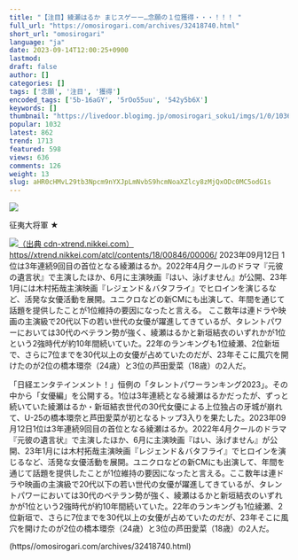 ```yaml
---
title: "【注目】綾瀬はるか まじスゲーー…念願の１位獲得・・・！！！ "
full_url: "https://omosirogari.com/archives/32418740.html"
short_url: "omosirogari"
language: "ja"
date: 2023-09-14T12:00:25+0900
lastmod: 
draft: false
author: []
categories: []
tags: ['念願', '注目', '獲得']
encoded_tags: ['5b-16aGY', '5rOo55uu', '542y5b6X']
keywords: []
thumbnail: "https://livedoor.blogimg.jp/omosirogari_soku1/imgs/1/0/10363706.jpg"
popular: 1032
latest: 862
trend: 1713
featured: 598
views: 636
comments: 126
weight: 13
slug: aHR0cHMvL29tb3Npcm9nYXJpLmNvbS9hcmNoaXZlcy8zMjQxODc0MC5odG1s
---
```


![](https://livedoor.blogimg.jp/omosirogari_soku1/imgs/1/0/10363706.jpg)

<div><p>征夷大将軍 ★ </p> <a href='https//cdn-xtrend.nikkei.com/atcl/contents/18/00846/00006/01.png' target='_blank' class='' id='img_1_1'><img src='https//livedoor.blogimg.jp/omosirogari_soku1/imgs/c/f/cf42a60a.png'>（出典 cdn-xtrend.nikkei.com）</a> <a target='_blank' href='https//xtrend.nikkei.com/atcl/contents/18/00846/00006/'>https//xtrend.nikkei.com/atcl/contents/18/00846/00006/</a> 2023年09月12日 1位は3年連続9回目の首位となる綾瀬はるか。2022年4月クールのドラマ『元彼の遺言状』で主演したほか、6月に主演映画『はい、泳げません』が公開、23年1月には木村拓哉主演映画『レジェンド＆バタフライ』でヒロインを演じるなど、活発な女優活動を展開。ユニクロなどの新CMにも出演して、年間を通じて話題を提供したことが1位維持の要因になったと言える。 ここ数年は連ドラや映画の主演級で20代以下の若い世代の女優が躍進してきているが、タレントパワーにおいては30代のベテラン勢が強く、綾瀬はるかと新垣結衣のいずれかが1位という2強時代が約10年間続いていた。22年のランキングも1位綾瀬、2位新垣で、さらに7位までを30代以上の女優が占めていたのだが、23年そこに風穴を開けたのが2位の橋本環奈（24歳）と3位の芦田愛菜（18歳）の2人だ。 <p>「日経エンタテインメント！」恒例の「タレントパワーランキング2023」。その中から「女優編」を公開する。1位は3年連続となる綾瀬はるかだったが、ずっと続いていた綾瀬はるか・新垣結衣世代の30代女優による上位独占の牙城が崩れて、U-25の橋本環奈と芦田愛菜が初となるトップ3入りを果たした。2023年09月12日1位は3年連続9回目の首位となる綾瀬はるか。2022年4月クールのドラマ『元彼の遺言状』で主演したほか、6月に主演映画『はい、泳げません』が公開、23年1月には木村拓哉主演映画『レジェンド＆バタフライ』でヒロインを演じるなど、活発な女優活動を展開。ユニクロなどの新CMにも出演して、年間を通じて話題を提供したことが1位維持の要因になったと言える。ここ数年は連ドラや映画の主演級で20代以下の若い世代の女優が躍進してきているが、タレントパワーにおいては30代のベテラン勢が強く、綾瀬はるかと新垣結衣のいずれかが1位という2強時代が約10年間続いていた。22年のランキングも1位綾瀬、2位新垣で、さらに7位までを30代以上の女優が占めていたのだが、23年そこに風穴を開けたのが2位の橋本環奈（24歳）と3位の芦田愛菜（18歳）の2人だ。</p></div>

(https//omosirogari.com/archives/32418740.html)
